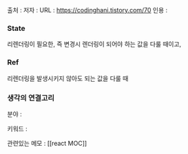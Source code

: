 ---
---

출처 : 
저자 :
URL : https://codinghani.tistory.com/70
인용 : 

### State

리렌더링이 필요한, 즉 변경시 렌더링이 되어야 하는 값을 다룰 때이고,

### Ref

리렌더링을 발생시키지 않아도 되는 값을 다룰 때


  

### 생각의 연결고리
분야 :

키워드 :

관련있는 메모 : [[react MOC]]
